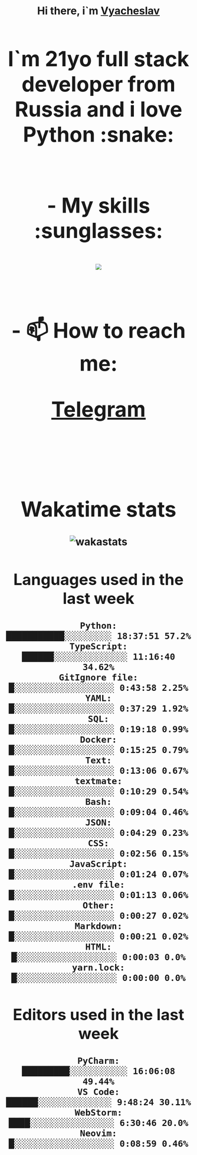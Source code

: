 <h1 align='center'>Hi there, i`m <a href='https://t.me/syavabrazzzers'>Vyacheslav<a/> <h1/>

<p>I`m 21yo full stack developer from Russia and i love Python :snake: <p/>

<br>
- My skills :sunglasses:
<p align="center">
    <img src="https://skillicons.dev/icons?i=git,docker,linux,postgres,mysql,python,django,fastapi,javascript,typescript,react,next,tailwind" />
<p/>

<br>
- 📫 How to reach me: 
<p>
<a href='https://t.me/syavabrazzzers'>Telegram<a/>
<p/>
<br>

<h1 align='center'>Wakatime stats</h1>

<img alt="wakastats" src="https://waka-widget.up.railway.app/language?langs=all&user=TaiLo&randomGradient=true&bgLineColor=696969&maxLangs=5&theme=dark" />
    
<!--START_SECTION:waka-->
## Languages used in the last week
```text
Python:               ███████████░░░░░░░░░ 18:37:51 57.2%
TypeScript:           ██████░░░░░░░░░░░░░░ 11:16:40 34.62%
GitIgnore file:       █░░░░░░░░░░░░░░░░░░░ 0:43:58 2.25%
YAML:                 █░░░░░░░░░░░░░░░░░░░ 0:37:29 1.92%
SQL:                  █░░░░░░░░░░░░░░░░░░░ 0:19:18 0.99%
Docker:               █░░░░░░░░░░░░░░░░░░░ 0:15:25 0.79%
Text:                 █░░░░░░░░░░░░░░░░░░░ 0:13:06 0.67%
textmate:             █░░░░░░░░░░░░░░░░░░░ 0:10:29 0.54%
Bash:                 █░░░░░░░░░░░░░░░░░░░ 0:09:04 0.46%
JSON:                 █░░░░░░░░░░░░░░░░░░░ 0:04:29 0.23%
CSS:                  █░░░░░░░░░░░░░░░░░░░ 0:02:56 0.15%
JavaScript:           █░░░░░░░░░░░░░░░░░░░ 0:01:24 0.07%
.env file:            █░░░░░░░░░░░░░░░░░░░ 0:01:13 0.06%
Other:                █░░░░░░░░░░░░░░░░░░░ 0:00:27 0.02%
Markdown:             █░░░░░░░░░░░░░░░░░░░ 0:00:21 0.02%
HTML:                 █░░░░░░░░░░░░░░░░░░░ 0:00:03 0.0%
yarn.lock:            █░░░░░░░░░░░░░░░░░░░ 0:00:00 0.0%
```
## Editors used in the last week
```text
PyCharm:              █████████░░░░░░░░░░░ 16:06:08 49.44%
VS Code:              ██████░░░░░░░░░░░░░░ 9:48:24 30.11%
WebStorm:             ████░░░░░░░░░░░░░░░░ 6:30:46 20.0%
Neovim:               █░░░░░░░░░░░░░░░░░░░ 0:08:59 0.46%
```

<!--END_SECTION:waka-->


